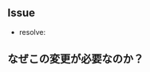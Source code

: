 ## Issue

- resolve:

## なぜこの変更が必要なのか？
<!-- Please explain briefly in Japanese why this change is necessary -->